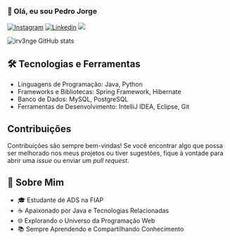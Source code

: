 
### 👋 Olá, eu sou Pedro Jorge

[![Instagram](https://img.shields.io/badge/Instagram-E4405F?style=for-the-badge&logo=instagram&logoColor=white)](https://www.instagram.com/pedroojfp_/)
[![Linkedin](https://img.shields.io/badge/LinkedIn-0077B5?style=for-the-badge&logo=linkedin&logoColor=white)](https://www.linkedin.com/in/pedro-jorge-28815727b/)
<a href = "pedro.jorge.developer@gmail.com"><img loading="lazy" src="https://img.shields.io/badge/Gmail-D14836?style=for-the-badge&logo=gmail&logoColor=white" target="_blank"></a>

![irv3nge GitHub stats](https://github-readme-stats.vercel.app/api?username=irv3nge&show_icons=true&theme=dracula)


<section>
    <h2>🛠️ Tecnologias e Ferramentas</h2>
    <ul>
      <li>Linguagens de Programação: Java, Python </li>
      <li>Frameworks e Bibliotecas: Spring Framework, Hibernate</li>
      <li>Banco de Dados: MySQL, PostgreSQL</li>
      <li>Ferramentas de Desenvolvimento: IntelliJ IDEA, Eclipse, Git</li>
    </ul>
  </section>

  <section>
    <h2>Contribuições</h2>
    <p>Contribuições são sempre bem-vindas! Se você encontrar algo que possa ser melhorado nos meus projetos ou tiver sugestões, fique à vontade para abrir uma <em>issue</em> ou enviar um <em>pull request</em>.</p>
  </section>

  ## 🚀 Sobre Mim
  <section>
  <ul>
<li>🎓 Estudante de ADS na FIAP</li>
<li>☕ Apaixonado por Java e Tecnologias Relacionadas</li>
<li>🌐 Explorando o Universo da Programação Web</li>
<li>📚 Sempre Aprendendo e Compartilhando Conhecimento</li>
 </ul>
  </section>


